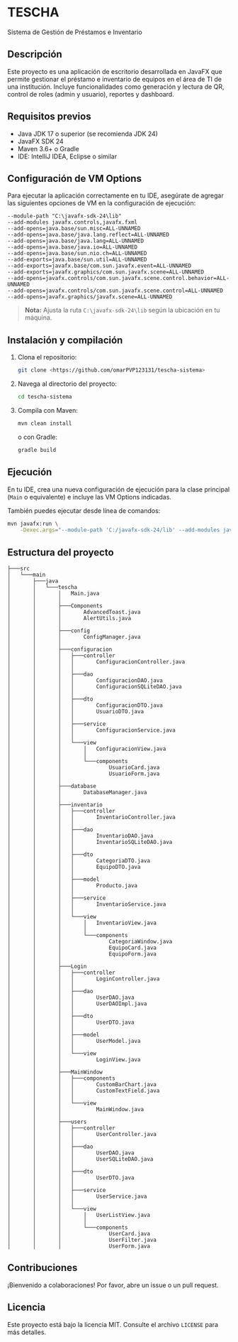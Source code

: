 # TESCHA

Sistema de Gestión de Préstamos e Inventario

## Descripción

Este proyecto es una aplicación de escritorio desarrollada en JavaFX que permite gestionar el préstamo e inventario de equipos en el área de TI de una institución. Incluye funcionalidades como generación y lectura de QR, control de roles (admin y usuario), reportes y dashboard.

## Requisitos previos

* Java JDK 17 o superior (se recomienda JDK 24)
* JavaFX SDK 24
* Maven 3.6+ o Gradle
* IDE: IntelliJ IDEA, Eclipse o similar

## Configuración de VM Options

Para ejecutar la aplicación correctamente en tu IDE, asegúrate de agregar las siguientes opciones de VM en la configuración de ejecución:

```
--module-path "C:\javafx-sdk-24\lib"
--add-modules javafx.controls,javafx.fxml
--add-opens=java.base/sun.misc=ALL-UNNAMED
--add-opens=java.base/java.lang.reflect=ALL-UNNAMED
--add-opens=java.base/java.lang=ALL-UNNAMED
--add-opens=java.base/java.io=ALL-UNNAMED
--add-opens=java.base/sun.nio.ch=ALL-UNNAMED
--add-exports=java.base/sun.util=ALL-UNNAMED
--add-exports=javafx.base/com.sun.javafx.event=ALL-UNNAMED
--add-exports=javafx.graphics/com.sun.javafx.scene=ALL-UNNAMED
--add-opens=javafx.controls/com.sun.javafx.scene.control.behavior=ALL-UNNAMED
--add-opens=javafx.controls/com.sun.javafx.scene.control=ALL-UNNAMED
--add-opens=javafx.graphics/javafx.scene=ALL-UNNAMED
```

> **Nota:** Ajusta la ruta `C:\javafx-sdk-24\lib` según la ubicación en tu máquina.

## Instalación y compilación

1. Clona el repositorio:

   ```bash
   git clone <https://github.com/omarPVP123131/tescha-sistema>
   ```
2. Navega al directorio del proyecto:

   ```bash
   cd tescha-sistema
   ```
3. Compila con Maven:

   ```bash
   mvn clean install
   ```

   o con Gradle:

   ```bash
   gradle build
   ```

## Ejecución

En tu IDE, crea una nueva configuración de ejecución para la clase principal (`Main` o equivalente) e incluye las VM Options indicadas.

También puedes ejecutar desde línea de comandos:

```bash
mvn javafx:run \
    -Dexec.args="--module-path 'C:/javafx-sdk-24/lib' --add-modules javafx.controls,javafx.fxml "
```

## Estructura del proyecto

```
├───src
│   └───main
│       ├───java
│       │   └───tescha
│       │       │   Main.java
│       │       │
│       │       ├───Components
│       │       │       AdvancedToast.java
│       │       │       AlertUtils.java
│       │       │
│       │       ├───config
│       │       │       ConfigManager.java
│       │       │
│       │       ├───configuracion
│       │       │   ├───controller
│       │       │   │       ConfiguracionController.java
│       │       │   │
│       │       │   ├───dao
│       │       │   │       ConfiguracionDAO.java
│       │       │   │       ConfiguracionSQLiteDAO.java
│       │       │   │
│       │       │   ├───dto
│       │       │   │       ConfiguracionDTO.java
│       │       │   │       UsuarioDTO.java
│       │       │   │
│       │       │   ├───service
│       │       │   │       ConfiguracionService.java
│       │       │   │
│       │       │   └───view
│       │       │       │   ConfiguracionView.java
│       │       │       │
│       │       │       └───components
│       │       │               UsuarioCard.java
│       │       │               UsuarioForm.java
│       │       │
│       │       ├───database
│       │       │       DatabaseManager.java
│       │       │
│       │       ├───inventario
│       │       │   ├───controller
│       │       │   │       InventarioController.java
│       │       │   │
│       │       │   ├───dao
│       │       │   │       InventarioDAO.java
│       │       │   │       InventarioSQLiteDAO.java
│       │       │   │
│       │       │   ├───dto
│       │       │   │       CategoriaDTO.java
│       │       │   │       EquipoDTO.java
│       │       │   │
│       │       │   ├───model
│       │       │   │       Producto.java
│       │       │   │
│       │       │   ├───service
│       │       │   │       InventarioService.java
│       │       │   │
│       │       │   └───view
│       │       │       │   InventarioView.java
│       │       │       │
│       │       │       └───components
│       │       │               CategoriaWindow.java
│       │       │               EquipoCard.java
│       │       │               EquipoForm.java
│       │       │
│       │       ├───Login
│       │       │   ├───controller
│       │       │   │       LoginController.java
│       │       │   │
│       │       │   ├───dao
│       │       │   │       UserDAO.java
│       │       │   │       UserDAOImpl.java
│       │       │   │
│       │       │   ├───dto
│       │       │   │       UserDTO.java
│       │       │   │
│       │       │   ├───model
│       │       │   │       UserModel.java
│       │       │   │
│       │       │   └───view
│       │       │           LoginView.java
│       │       │
│       │       ├───MainWindow
│       │       │   ├───components
│       │       │   │       CustomBarChart.java
│       │       │   │       CustomTextField.java
│       │       │   │
│       │       │   └───view
│       │       │           MainWindow.java
│       │       │
│       │       ├───users
│       │       │   ├───controller
│       │       │   │       UserController.java
│       │       │   │
│       │       │   ├───dao
│       │       │   │       UserDAO.java
│       │       │   │       UserSQLiteDAO.java
│       │       │   │
│       │       │   ├───dto
│       │       │   │       UserDTO.java
│       │       │   │
│       │       │   ├───service
│       │       │   │       UserService.java
│       │       │   │
│       │       │   └───view
│       │       │       │   UserListView.java
│       │       │       │
│       │       │       └───components
│       │       │               UserCard.java
│       │       │               UserFilter.java
│       │       │               UserForm.java

```

## Contribuciones

¡Bienvenido a colaboraciones! Por favor, abre un issue o un pull request.

## Licencia

Este proyecto está bajo la licencia MIT. Consulte el archivo `LICENSE` para más detalles.
